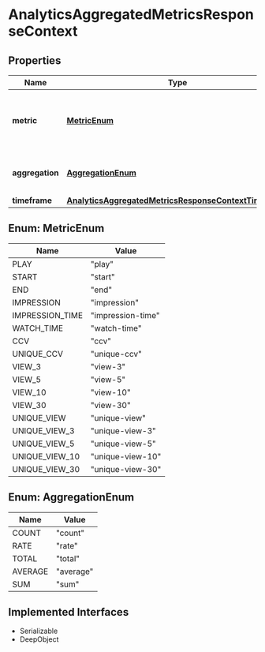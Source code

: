 

# AnalyticsAggregatedMetricsResponseContext

## Properties

Name | Type | Description | Notes
------------ | ------------- | ------------- | -------------
**metric** | [**MetricEnum**](#MetricEnum) | Returns the metric and relevant parameters you selected. |  [optional]
**aggregation** | [**AggregationEnum**](#AggregationEnum) | Returns the aggregation you selected. |  [optional]
**timeframe** | [**AnalyticsAggregatedMetricsResponseContextTimeframe**](AnalyticsAggregatedMetricsResponseContextTimeframe.md) |  |  [optional]



## Enum: MetricEnum

Name | Value
---- | -----
PLAY | &quot;play&quot;
START | &quot;start&quot;
END | &quot;end&quot;
IMPRESSION | &quot;impression&quot;
IMPRESSION_TIME | &quot;impression-time&quot;
WATCH_TIME | &quot;watch-time&quot;
CCV | &quot;ccv&quot;
UNIQUE_CCV | &quot;unique-ccv&quot;
VIEW_3 | &quot;view-3&quot;
VIEW_5 | &quot;view-5&quot;
VIEW_10 | &quot;view-10&quot;
VIEW_30 | &quot;view-30&quot;
UNIQUE_VIEW | &quot;unique-view&quot;
UNIQUE_VIEW_3 | &quot;unique-view-3&quot;
UNIQUE_VIEW_5 | &quot;unique-view-5&quot;
UNIQUE_VIEW_10 | &quot;unique-view-10&quot;
UNIQUE_VIEW_30 | &quot;unique-view-30&quot;



## Enum: AggregationEnum

Name | Value
---- | -----
COUNT | &quot;count&quot;
RATE | &quot;rate&quot;
TOTAL | &quot;total&quot;
AVERAGE | &quot;average&quot;
SUM | &quot;sum&quot;


## Implemented Interfaces

* Serializable
* DeepObject


